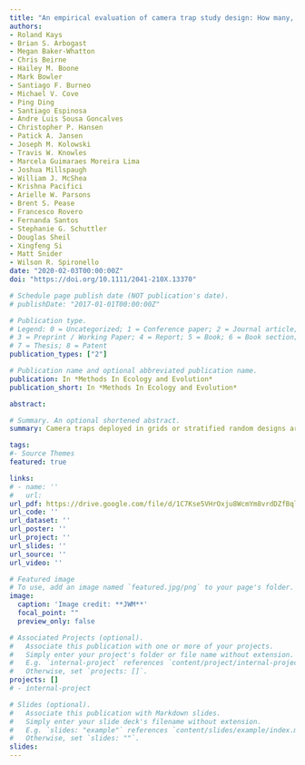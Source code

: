 ```yaml
---
title: "An empirical evaluation of camera trap study design: How many, how long and when?"
authors:
- Roland Kays
- Brian S. Arbogast
- Megan Baker-Whatton
- Chris Beirne
- Hailey M. Boone
- Mark Bowler
- Santiago F. Burneo
- Michael V. Cove
- Ping Ding
- Santiago Espinosa
- Andre Luis Sousa Goncalves
- Christopher P. Hansen
- Patick A. Jansen
- Joseph M. Kolowski
- Travis W. Knowles
- Marcela Guimaraes Moreira Lima
- Joshua Millspaugh
- William J. McShea
- Krishna Pacifici
- Arielle W. Parsons
- Brent S. Pease
- Francesco Rovero
- Fernanda Santos
- Stephanie G. Schuttler
- Douglas Sheil
- Xingfeng Si
- Matt Snider
- Wilson R. Spironello
date: "2020-02-03T00:00:00Z"
doi: "https://doi.org/10.1111/2041-210X.13370"

# Schedule page publish date (NOT publication's date).
# publishDate: "2017-01-01T00:00:00Z"

# Publication type.
# Legend: 0 = Uncategorized; 1 = Conference paper; 2 = Journal article;
# 3 = Preprint / Working Paper; 4 = Report; 5 = Book; 6 = Book section;
# 7 = Thesis; 8 = Patent
publication_types: ["2"]

# Publication name and optional abbreviated publication name.
publication: In *Methods In Ecology and Evolution*
publication_short: In *Methods In Ecology and Evolution*

abstract:

# Summary. An optional shortened abstract.
summary: Camera traps deployed in grids or stratified random designs are a well‐established survey tool for wildlife but there has been little evaluation of study design parameters. We used an empirical subsampling approach involving 2,225 camera deployments run at 41 study areas around the world to evaluate three aspects of camera trap study design and their influence on the estimation of three ecological metrics for mammals.

tags:
#- Source Themes
featured: true

links:
# - name: ''
#   url: 
url_pdf: https://drive.google.com/file/d/1C7Kse5VHrOxju8WcmYm8vrdDZfBqlG-I/view?usp=sharing
url_code: ''
url_dataset: ''
url_poster: ''
url_project: ''
url_slides: ''
url_source: ''
url_video: ''

# Featured image
# To use, add an image named `featured.jpg/png` to your page's folder. 
image:
  caption: 'Image credit: **JWM**'
  focal_point: ""
  preview_only: false

# Associated Projects (optional).
#   Associate this publication with one or more of your projects.
#   Simply enter your project's folder or file name without extension.
#   E.g. `internal-project` references `content/project/internal-project/index.md`.
#   Otherwise, set `projects: []`.
projects: []
# - internal-project

# Slides (optional).
#   Associate this publication with Markdown slides.
#   Simply enter your slide deck's filename without extension.
#   E.g. `slides: "example"` references `content/slides/example/index.md`.
#   Otherwise, set `slides: ""`.
slides:
---
```


